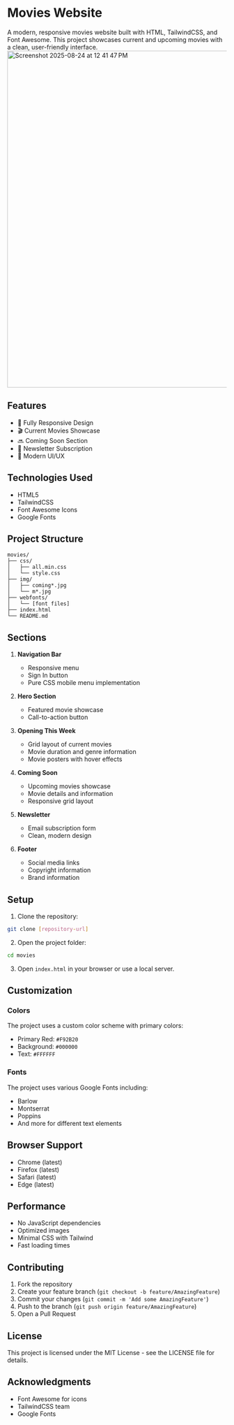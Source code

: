 # Movies Website

A modern, responsive movies website built with HTML, TailwindCSS, and Font Awesome. This project showcases current and upcoming movies with a clean, user-friendly interface.
<img width="1419" height="771" alt="Screenshot 2025-08-24 at 12 41 47 PM" src="https://github.com/user-attachments/assets/67883c00-9707-462a-ba1a-f11a03ed3f6b" />



## Features

- 📱 Fully Responsive Design
- 🎬 Current Movies Showcase
- 🔜 Coming Soon Section
- 📨 Newsletter Subscription
- 🎨 Modern UI/UX

## Technologies Used

- HTML5
- TailwindCSS
- Font Awesome Icons
- Google Fonts

## Project Structure

```
movies/
├── css/
│   ├── all.min.css
│   └── style.css
├── img/
│   ├── coming*.jpg
│   └── m*.jpg
├── webfonts/
│   └── [font files]
├── index.html
└── README.md
```

## Sections

1. **Navigation Bar**
   - Responsive menu
   - Sign In button
   - Pure CSS mobile menu implementation

2. **Hero Section**
   - Featured movie showcase
   - Call-to-action button

3. **Opening This Week**
   - Grid layout of current movies
   - Movie duration and genre information
   - Movie posters with hover effects

4. **Coming Soon**
   - Upcoming movies showcase
   - Movie details and information
   - Responsive grid layout

5. **Newsletter**
   - Email subscription form
   - Clean, modern design

6. **Footer**
   - Social media links
   - Copyright information
   - Brand information

## Setup

1. Clone the repository:
```bash
git clone [repository-url]
```

2. Open the project folder:
```bash
cd movies
```

3. Open `index.html` in your browser or use a local server.

## Customization

### Colors
The project uses a custom color scheme with primary colors:
- Primary Red: `#F92B20`
- Background: `#000000`
- Text: `#FFFFFF`

### Fonts
The project uses various Google Fonts including:
- Barlow
- Montserrat
- Poppins
- And more for different text elements

## Browser Support

- Chrome (latest)
- Firefox (latest)
- Safari (latest)
- Edge (latest)

## Performance

- No JavaScript dependencies
- Optimized images
- Minimal CSS with Tailwind
- Fast loading times

## Contributing

1. Fork the repository
2. Create your feature branch (`git checkout -b feature/AmazingFeature`)
3. Commit your changes (`git commit -m 'Add some AmazingFeature'`)
4. Push to the branch (`git push origin feature/AmazingFeature`)
5. Open a Pull Request

## License

This project is licensed under the MIT License - see the LICENSE file for details.

## Acknowledgments

- Font Awesome for icons
- TailwindCSS team
- Google Fonts
